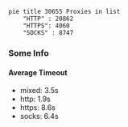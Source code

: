 
```mermaid
pie title 30655 Proxies in list
    "HTTP" : 20862
    "HTTPS": 4060
    "SOCKS" : 8747
```

### Some Info
#### Average Timeout

- mixed: 3.5s
- http: 1.9s
- https: 8.6s
- socks: 6.4s